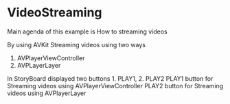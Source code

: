 # VideoStreaming
Main agenda of this example is How to streaming videos 

By using AVKit
Streaming videos using two ways
1. AVPlayerViewController
2. AVPLayerLayer

In StoryBoard displayed two buttons 1. PLAY1, 2. PLAY2
PLAY1 button for Streaming videos using AVPlayerViewController
PLAY2 button for Streaming videos using AVPlayerLayer

